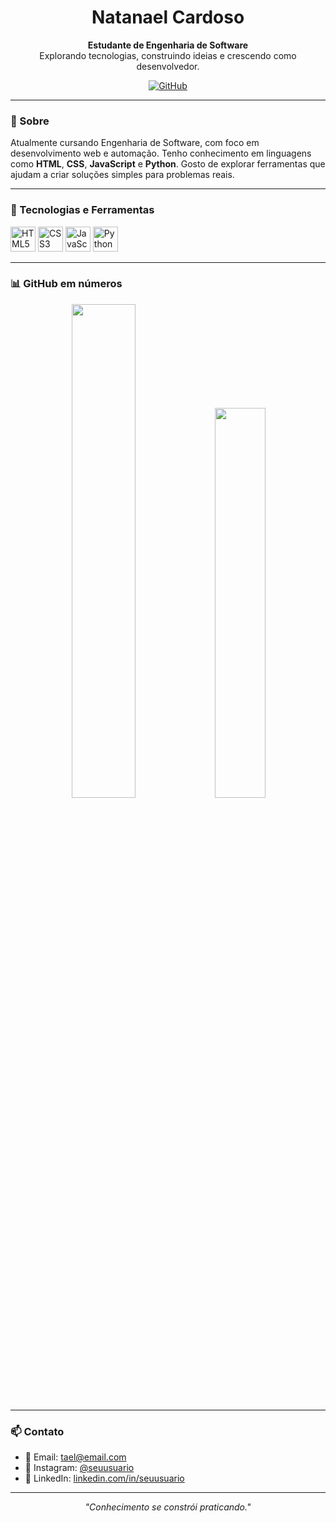 
<h1 align="center">Natanael Cardoso</h1>

<p align="center">
  <strong>Estudante de Engenharia de Software</strong> <br/>
  Explorando tecnologias, construindo ideias e crescendo como desenvolvedor.
</p>

<p align="center">
  <a href="https://github.com/taelgavin">
    <img src="https://img.shields.io/github/followers/taelgavin?label=GitHub&style=social" alt="GitHub" />
  </a>
</p>

---

### 💼 Sobre

Atualmente cursando Engenharia de Software, com foco em desenvolvimento web e automação. Tenho conhecimento em linguagens como **HTML**, **CSS**, **JavaScript** e **Python**. Gosto de explorar ferramentas que ajudam a criar soluções simples para problemas reais.

---

### 🧰 Tecnologias e Ferramentas

<p>
  <img src="https://cdn.jsdelivr.net/gh/devicons/devicon/icons/html5/html5-original.svg" height="40" alt="HTML5" />
  <img src="https://cdn.jsdelivr.net/gh/devicons/devicon/icons/css3/css3-original.svg" height="40" alt="CSS3" />
  <img src="https://cdn.jsdelivr.net/gh/devicons/devicon/icons/javascript/javascript-original.svg" height="40" alt="JavaScript" />
  <img src="https://cdn.jsdelivr.net/gh/devicons/devicon/icons/python/python-original.svg" height="40" alt="Python" />
</p>

---

### 📊 GitHub em números

<p align="center">
  <img src="https://github-readme-stats.vercel.app/api?username=taelgavin&show_icons=true&theme=github_dark&border_radius=10" width="45%" />
  <img src="https://github-readme-stats.vercel.app/api/top-langs/?username=taelgavin&layout=compact&theme=github_dark&border_radius=10" width="40%" />
</p>

---

### 📫 Contato

- 📧 Email: tael@email.com  
- 📱 Instagram: [@seuusuario](https://instagram.com/seuusuario)  
- 💼 LinkedIn: [linkedin.com/in/seuusuario](https://linkedin.com/in/seuusuario)

---

<p align="center">
  <em>"Conhecimento se constrói praticando."</em>
</p>
